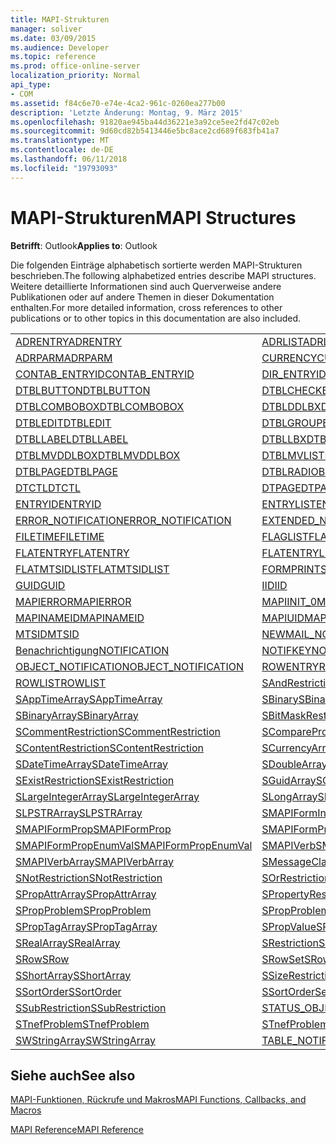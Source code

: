 ```yaml
---
title: MAPI-Strukturen
manager: soliver
ms.date: 03/09/2015
ms.audience: Developer
ms.topic: reference
ms.prod: office-online-server
localization_priority: Normal
api_type:
- COM
ms.assetid: f84c6e70-e74e-4ca2-961c-0260ea277b00
description: 'Letzte Änderung: Montag, 9. März 2015'
ms.openlocfilehash: 91820ae945ba44d36221e3a92ce5ee2fd47c02eb
ms.sourcegitcommit: 9d60cd82b5413446e5bc8ace2cd689f683fb41a7
ms.translationtype: MT
ms.contentlocale: de-DE
ms.lasthandoff: 06/11/2018
ms.locfileid: "19793093"
---
```

# <a name="mapi-structures"></a><span data-ttu-id="8b5bc-103">MAPI-Strukturen</span><span class="sxs-lookup"><span data-stu-id="8b5bc-103">MAPI Structures</span></span>

  
  
<span data-ttu-id="8b5bc-104">**Betrifft**: Outlook</span><span class="sxs-lookup"><span data-stu-id="8b5bc-104">**Applies to**: Outlook</span></span> 
  
<span data-ttu-id="8b5bc-105">Die folgenden Einträge alphabetisch sortierte werden MAPI-Strukturen beschrieben.</span><span class="sxs-lookup"><span data-stu-id="8b5bc-105">The following alphabetized entries describe MAPI structures.</span></span> <span data-ttu-id="8b5bc-106">Weitere detaillierte Informationen sind auch Querverweise andere Publikationen oder auf andere Themen in dieser Dokumentation enthalten.</span><span class="sxs-lookup"><span data-stu-id="8b5bc-106">For more detailed information, cross references to other publications or to other topics in this documentation are also included.</span></span>
  
|||
|:-----|:-----|
|[<span data-ttu-id="8b5bc-107">ADRENTRY</span><span class="sxs-lookup"><span data-stu-id="8b5bc-107">ADRENTRY</span></span>](adrentry.md) <br/> |[<span data-ttu-id="8b5bc-108">ADRLIST</span><span class="sxs-lookup"><span data-stu-id="8b5bc-108">ADRLIST</span></span>](adrlist.md) <br/> |
|[<span data-ttu-id="8b5bc-109">ADRPARM</span><span class="sxs-lookup"><span data-stu-id="8b5bc-109">ADRPARM</span></span>](adrparm.md) <br/> |[<span data-ttu-id="8b5bc-110">CURRENCY</span><span class="sxs-lookup"><span data-stu-id="8b5bc-110">CURRENCY</span></span>](currency.md) <br/> |
|[<span data-ttu-id="8b5bc-111">CONTAB_ENTRYID</span><span class="sxs-lookup"><span data-stu-id="8b5bc-111">CONTAB_ENTRYID</span></span>](contab_entryid.md) <br/> |[<span data-ttu-id="8b5bc-112">DIR_ENTRYID</span><span class="sxs-lookup"><span data-stu-id="8b5bc-112">DIR_ENTRYID</span></span>](dir_entryid.md) <br/> |
|[<span data-ttu-id="8b5bc-113">DTBLBUTTON</span><span class="sxs-lookup"><span data-stu-id="8b5bc-113">DTBLBUTTON</span></span>](dtblbutton.md) <br/> |[<span data-ttu-id="8b5bc-114">DTBLCHECKBOX</span><span class="sxs-lookup"><span data-stu-id="8b5bc-114">DTBLCHECKBOX</span></span>](dtblcheckbox.md) <br/> |
|[<span data-ttu-id="8b5bc-115">DTBLCOMBOBOX</span><span class="sxs-lookup"><span data-stu-id="8b5bc-115">DTBLCOMBOBOX</span></span>](dtblcombobox.md) <br/> |[<span data-ttu-id="8b5bc-116">DTBLDDLBX</span><span class="sxs-lookup"><span data-stu-id="8b5bc-116">DTBLDDLBX</span></span>](dtblddlbx.md) <br/> |
|[<span data-ttu-id="8b5bc-117">DTBLEDIT</span><span class="sxs-lookup"><span data-stu-id="8b5bc-117">DTBLEDIT</span></span>](dtbledit.md) <br/> |[<span data-ttu-id="8b5bc-118">DTBLGROUPBOX</span><span class="sxs-lookup"><span data-stu-id="8b5bc-118">DTBLGROUPBOX</span></span>](dtblgroupbox.md) <br/> |
|[<span data-ttu-id="8b5bc-119">DTBLLABEL</span><span class="sxs-lookup"><span data-stu-id="8b5bc-119">DTBLLABEL</span></span>](dtbllabel.md) <br/> |[<span data-ttu-id="8b5bc-120">DTBLLBX</span><span class="sxs-lookup"><span data-stu-id="8b5bc-120">DTBLLBX</span></span>](dtbllbx.md) <br/> |
|[<span data-ttu-id="8b5bc-121">DTBLMVDDLBOX</span><span class="sxs-lookup"><span data-stu-id="8b5bc-121">DTBLMVDDLBOX</span></span>](dtblmvddlbox.md) <br/> |[<span data-ttu-id="8b5bc-122">DTBLMVLISTBOX</span><span class="sxs-lookup"><span data-stu-id="8b5bc-122">DTBLMVLISTBOX</span></span>](dtblmvlistbox.md) <br/> |
|[<span data-ttu-id="8b5bc-123">DTBLPAGE</span><span class="sxs-lookup"><span data-stu-id="8b5bc-123">DTBLPAGE</span></span>](dtblpage.md) <br/> |[<span data-ttu-id="8b5bc-124">DTBLRADIOBUTTON</span><span class="sxs-lookup"><span data-stu-id="8b5bc-124">DTBLRADIOBUTTON</span></span>](dtblradiobutton.md) <br/> |
|[<span data-ttu-id="8b5bc-125">DTCTL</span><span class="sxs-lookup"><span data-stu-id="8b5bc-125">DTCTL</span></span>](dtctl.md) <br/> |[<span data-ttu-id="8b5bc-126">DTPAGE</span><span class="sxs-lookup"><span data-stu-id="8b5bc-126">DTPAGE</span></span>](dtpage.md) <br/> |
|[<span data-ttu-id="8b5bc-127">ENTRYID</span><span class="sxs-lookup"><span data-stu-id="8b5bc-127">ENTRYID</span></span>](entryid.md) <br/> |[<span data-ttu-id="8b5bc-128">ENTRYLIST</span><span class="sxs-lookup"><span data-stu-id="8b5bc-128">ENTRYLIST</span></span>](entrylist.md) <br/> |
|[<span data-ttu-id="8b5bc-129">ERROR_NOTIFICATION</span><span class="sxs-lookup"><span data-stu-id="8b5bc-129">ERROR_NOTIFICATION</span></span>](error_notification.md) <br/> |[<span data-ttu-id="8b5bc-130">EXTENDED_NOTIFICATION</span><span class="sxs-lookup"><span data-stu-id="8b5bc-130">EXTENDED_NOTIFICATION</span></span>](extended_notification.md) <br/> |
|[<span data-ttu-id="8b5bc-131">FILETIME</span><span class="sxs-lookup"><span data-stu-id="8b5bc-131">FILETIME</span></span>](filetime.md) <br/> |[<span data-ttu-id="8b5bc-132">FLAGLIST</span><span class="sxs-lookup"><span data-stu-id="8b5bc-132">FLAGLIST</span></span>](flaglist.md) <br/> |
|[<span data-ttu-id="8b5bc-133">FLATENTRY</span><span class="sxs-lookup"><span data-stu-id="8b5bc-133">FLATENTRY</span></span>](flatentry.md) <br/> |[<span data-ttu-id="8b5bc-134">FLATENTRYLIST</span><span class="sxs-lookup"><span data-stu-id="8b5bc-134">FLATENTRYLIST</span></span>](flatentrylist.md) <br/> |
|[<span data-ttu-id="8b5bc-135">FLATMTSIDLIST</span><span class="sxs-lookup"><span data-stu-id="8b5bc-135">FLATMTSIDLIST</span></span>](flatmtsidlist.md) <br/> |[<span data-ttu-id="8b5bc-136">FORMPRINTSETUP</span><span class="sxs-lookup"><span data-stu-id="8b5bc-136">FORMPRINTSETUP</span></span>](formprintsetup.md) <br/> |
|[<span data-ttu-id="8b5bc-137">GUID</span><span class="sxs-lookup"><span data-stu-id="8b5bc-137">GUID</span></span>](guid.md) <br/> |[<span data-ttu-id="8b5bc-138">IID</span><span class="sxs-lookup"><span data-stu-id="8b5bc-138">IID</span></span>](iid.md) <br/> |
|[<span data-ttu-id="8b5bc-139">MAPIERROR</span><span class="sxs-lookup"><span data-stu-id="8b5bc-139">MAPIERROR</span></span>](mapierror.md) <br/> |[<span data-ttu-id="8b5bc-140">MAPIINIT_0</span><span class="sxs-lookup"><span data-stu-id="8b5bc-140">MAPIINIT_0</span></span>](mapiinit_0.md) <br/> |
|[<span data-ttu-id="8b5bc-141">MAPINAMEID</span><span class="sxs-lookup"><span data-stu-id="8b5bc-141">MAPINAMEID</span></span>](mapinameid.md) <br/> |[<span data-ttu-id="8b5bc-142">MAPIUID</span><span class="sxs-lookup"><span data-stu-id="8b5bc-142">MAPIUID</span></span>](mapiuid.md) <br/> |
|[<span data-ttu-id="8b5bc-143">MTSID</span><span class="sxs-lookup"><span data-stu-id="8b5bc-143">MTSID</span></span>](mtsid.md) <br/> |[<span data-ttu-id="8b5bc-144">NEWMAIL_NOTIFICATION</span><span class="sxs-lookup"><span data-stu-id="8b5bc-144">NEWMAIL_NOTIFICATION</span></span>](newmail_notification.md) <br/> |
|[<span data-ttu-id="8b5bc-145">Benachrichtigung</span><span class="sxs-lookup"><span data-stu-id="8b5bc-145">NOTIFICATION</span></span>](notification.md) <br/> |[<span data-ttu-id="8b5bc-146">NOTIFKEY</span><span class="sxs-lookup"><span data-stu-id="8b5bc-146">NOTIFKEY</span></span>](notifkey.md) <br/> |
|[<span data-ttu-id="8b5bc-147">OBJECT_NOTIFICATION</span><span class="sxs-lookup"><span data-stu-id="8b5bc-147">OBJECT_NOTIFICATION</span></span>](object_notification.md) <br/> |[<span data-ttu-id="8b5bc-148">ROWENTRY</span><span class="sxs-lookup"><span data-stu-id="8b5bc-148">ROWENTRY</span></span>](rowentry.md) <br/> |
|[<span data-ttu-id="8b5bc-149">ROWLIST</span><span class="sxs-lookup"><span data-stu-id="8b5bc-149">ROWLIST</span></span>](rowlist.md) <br/> |[<span data-ttu-id="8b5bc-150">SAndRestriction</span><span class="sxs-lookup"><span data-stu-id="8b5bc-150">SAndRestriction</span></span>](sandrestriction.md) <br/> |
|[<span data-ttu-id="8b5bc-151">SAppTimeArray</span><span class="sxs-lookup"><span data-stu-id="8b5bc-151">SAppTimeArray</span></span>](sapptimearray.md) <br/> |[<span data-ttu-id="8b5bc-152">SBinary</span><span class="sxs-lookup"><span data-stu-id="8b5bc-152">SBinary</span></span>](sbinary.md) <br/> |
|[<span data-ttu-id="8b5bc-153">SBinaryArray</span><span class="sxs-lookup"><span data-stu-id="8b5bc-153">SBinaryArray</span></span>](sbinaryarray.md) <br/> |[<span data-ttu-id="8b5bc-154">SBitMaskRestriction</span><span class="sxs-lookup"><span data-stu-id="8b5bc-154">SBitMaskRestriction</span></span>](sbitmaskrestriction.md) <br/> |
|[<span data-ttu-id="8b5bc-155">SCommentRestriction</span><span class="sxs-lookup"><span data-stu-id="8b5bc-155">SCommentRestriction</span></span>](scommentrestriction.md) <br/> |[<span data-ttu-id="8b5bc-156">SComparePropsRestriction</span><span class="sxs-lookup"><span data-stu-id="8b5bc-156">SComparePropsRestriction</span></span>](scomparepropsrestriction.md) <br/> |
|[<span data-ttu-id="8b5bc-157">SContentRestriction</span><span class="sxs-lookup"><span data-stu-id="8b5bc-157">SContentRestriction</span></span>](scontentrestriction.md) <br/> |[<span data-ttu-id="8b5bc-158">SCurrencyArray</span><span class="sxs-lookup"><span data-stu-id="8b5bc-158">SCurrencyArray</span></span>](scurrencyarray.md) <br/> |
|[<span data-ttu-id="8b5bc-159">SDateTimeArray</span><span class="sxs-lookup"><span data-stu-id="8b5bc-159">SDateTimeArray</span></span>](sdatetimearray.md) <br/> |[<span data-ttu-id="8b5bc-160">SDoubleArray</span><span class="sxs-lookup"><span data-stu-id="8b5bc-160">SDoubleArray</span></span>](sdoublearray.md) <br/> |
|[<span data-ttu-id="8b5bc-161">SExistRestriction</span><span class="sxs-lookup"><span data-stu-id="8b5bc-161">SExistRestriction</span></span>](sexistrestriction.md) <br/> |[<span data-ttu-id="8b5bc-162">SGuidArray</span><span class="sxs-lookup"><span data-stu-id="8b5bc-162">SGuidArray</span></span>](sguidarray.md) <br/> |
|[<span data-ttu-id="8b5bc-163">SLargeIntegerArray</span><span class="sxs-lookup"><span data-stu-id="8b5bc-163">SLargeIntegerArray</span></span>](slargeintegerarray.md) <br/> |[<span data-ttu-id="8b5bc-164">SLongArray</span><span class="sxs-lookup"><span data-stu-id="8b5bc-164">SLongArray</span></span>](slongarray.md) <br/> |
|[<span data-ttu-id="8b5bc-165">SLPSTRArray</span><span class="sxs-lookup"><span data-stu-id="8b5bc-165">SLPSTRArray</span></span>](slpstrarray.md) <br/> |[<span data-ttu-id="8b5bc-166">SMAPIFormInfoArray</span><span class="sxs-lookup"><span data-stu-id="8b5bc-166">SMAPIFormInfoArray</span></span>](smapiforminfoarray.md) <br/> |
|[<span data-ttu-id="8b5bc-167">SMAPIFormProp</span><span class="sxs-lookup"><span data-stu-id="8b5bc-167">SMAPIFormProp</span></span>](smapiformprop.md) <br/> |[<span data-ttu-id="8b5bc-168">SMAPIFormPropArray</span><span class="sxs-lookup"><span data-stu-id="8b5bc-168">SMAPIFormPropArray</span></span>](smapiformproparray.md) <br/> |
|[<span data-ttu-id="8b5bc-169">SMAPIFormPropEnumVal</span><span class="sxs-lookup"><span data-stu-id="8b5bc-169">SMAPIFormPropEnumVal</span></span>](smapiformpropenumval.md) <br/> |[<span data-ttu-id="8b5bc-170">SMAPIVerb</span><span class="sxs-lookup"><span data-stu-id="8b5bc-170">SMAPIVerb</span></span>](smapiverb.md) <br/> |
|[<span data-ttu-id="8b5bc-171">SMAPIVerbArray</span><span class="sxs-lookup"><span data-stu-id="8b5bc-171">SMAPIVerbArray</span></span>](smapiverbarray.md) <br/> |[<span data-ttu-id="8b5bc-172">SMessageClassArray</span><span class="sxs-lookup"><span data-stu-id="8b5bc-172">SMessageClassArray</span></span>](smessageclassarray.md) <br/> |
|[<span data-ttu-id="8b5bc-173">SNotRestriction</span><span class="sxs-lookup"><span data-stu-id="8b5bc-173">SNotRestriction</span></span>](snotrestriction.md) <br/> |[<span data-ttu-id="8b5bc-174">SOrRestriction</span><span class="sxs-lookup"><span data-stu-id="8b5bc-174">SOrRestriction</span></span>](sorrestriction.md) <br/> |
|[<span data-ttu-id="8b5bc-175">SPropAttrArray</span><span class="sxs-lookup"><span data-stu-id="8b5bc-175">SPropAttrArray</span></span>](spropattrarray.md) <br/> |[<span data-ttu-id="8b5bc-176">SPropertyRestriction</span><span class="sxs-lookup"><span data-stu-id="8b5bc-176">SPropertyRestriction</span></span>](spropertyrestriction.md) <br/> |
|[<span data-ttu-id="8b5bc-177">SPropProblem</span><span class="sxs-lookup"><span data-stu-id="8b5bc-177">SPropProblem</span></span>](spropproblem.md) <br/> |[<span data-ttu-id="8b5bc-178">SPropProblemArray</span><span class="sxs-lookup"><span data-stu-id="8b5bc-178">SPropProblemArray</span></span>](spropproblemarray.md) <br/> |
|[<span data-ttu-id="8b5bc-179">SPropTagArray</span><span class="sxs-lookup"><span data-stu-id="8b5bc-179">SPropTagArray</span></span>](sproptagarray.md) <br/> |[<span data-ttu-id="8b5bc-180">SPropValue</span><span class="sxs-lookup"><span data-stu-id="8b5bc-180">SPropValue</span></span>](spropvalue.md) <br/> |
|[<span data-ttu-id="8b5bc-181">SRealArray</span><span class="sxs-lookup"><span data-stu-id="8b5bc-181">SRealArray</span></span>](srealarray.md) <br/> |[<span data-ttu-id="8b5bc-182">SRestriction</span><span class="sxs-lookup"><span data-stu-id="8b5bc-182">SRestriction</span></span>](srestriction.md) <br/> |
|[<span data-ttu-id="8b5bc-183">SRow</span><span class="sxs-lookup"><span data-stu-id="8b5bc-183">SRow</span></span>](srow.md) <br/> |[<span data-ttu-id="8b5bc-184">SRowSet</span><span class="sxs-lookup"><span data-stu-id="8b5bc-184">SRowSet</span></span>](srowset.md) <br/> |
|[<span data-ttu-id="8b5bc-185">SShortArray</span><span class="sxs-lookup"><span data-stu-id="8b5bc-185">SShortArray</span></span>](sshortarray.md) <br/> |[<span data-ttu-id="8b5bc-186">SSizeRestriction</span><span class="sxs-lookup"><span data-stu-id="8b5bc-186">SSizeRestriction</span></span>](ssizerestriction.md) <br/> |
|[<span data-ttu-id="8b5bc-187">SSortOrder</span><span class="sxs-lookup"><span data-stu-id="8b5bc-187">SSortOrder</span></span>](ssortorder.md) <br/> |[<span data-ttu-id="8b5bc-188">SSortOrderSet</span><span class="sxs-lookup"><span data-stu-id="8b5bc-188">SSortOrderSet</span></span>](ssortorderset.md) <br/> |
|[<span data-ttu-id="8b5bc-189">SSubRestriction</span><span class="sxs-lookup"><span data-stu-id="8b5bc-189">SSubRestriction</span></span>](ssubrestriction.md) <br/> |[<span data-ttu-id="8b5bc-190">STATUS_OBJECT_NOTIFICATION</span><span class="sxs-lookup"><span data-stu-id="8b5bc-190">STATUS_OBJECT_NOTIFICATION</span></span>](status_object_notification.md) <br/> |
|[<span data-ttu-id="8b5bc-191">STnefProblem</span><span class="sxs-lookup"><span data-stu-id="8b5bc-191">STnefProblem</span></span>](stnefproblem.md) <br/> |[<span data-ttu-id="8b5bc-192">STnefProblemArray</span><span class="sxs-lookup"><span data-stu-id="8b5bc-192">STnefProblemArray</span></span>](stnefproblemarray.md) <br/> |
|[<span data-ttu-id="8b5bc-193">SWStringArray</span><span class="sxs-lookup"><span data-stu-id="8b5bc-193">SWStringArray</span></span>](swstringarray.md) <br/> |[<span data-ttu-id="8b5bc-194">TABLE_NOTIFICATION</span><span class="sxs-lookup"><span data-stu-id="8b5bc-194">TABLE_NOTIFICATION</span></span>](table_notification.md) <br/> |
   
## <a name="see-also"></a><span data-ttu-id="8b5bc-195">Siehe auch</span><span class="sxs-lookup"><span data-stu-id="8b5bc-195">See also</span></span>



[<span data-ttu-id="8b5bc-196">MAPI-Funktionen, Rückrufe und Makros</span><span class="sxs-lookup"><span data-stu-id="8b5bc-196">MAPI Functions, Callbacks, and Macros</span></span>](mapi-functions-callbacks-and-macros.md)


[<span data-ttu-id="8b5bc-197">MAPI Reference</span><span class="sxs-lookup"><span data-stu-id="8b5bc-197">MAPI Reference</span></span>](mapi-reference.md)

